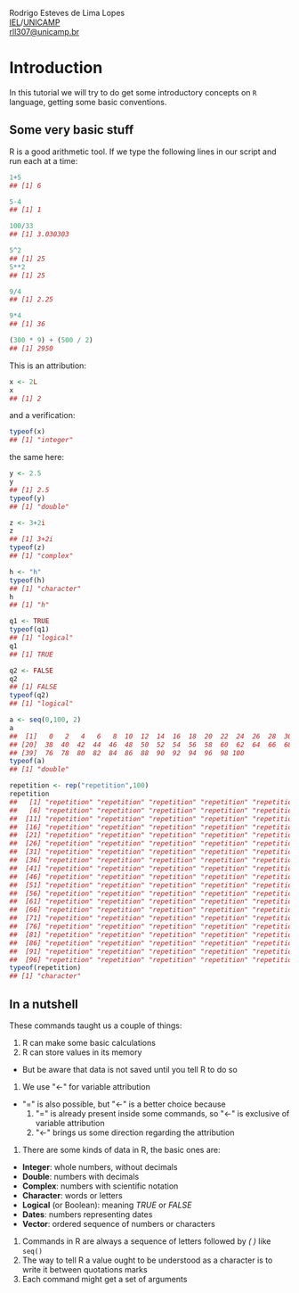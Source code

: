 Rodrigo Esteves de Lima Lopes \
[IEL](http://www.iel.unicamp.br)/[UNICAMP](https://www.unicamp.br/unicamp/)\
[rll307@unicamp.br](mailto:rll307@unicamp.br)



# Introduction
In this tutorial we will try to do get some introductory concepts on `R` language, getting some basic conventions. 

## Some very basic stuff

R is a good arithmetic tool. If we type the following lines in our script and run each at a time:

```r
1+5
## [1] 6
```

```r
5-4
## [1] 1
```

```r
100/33
## [1] 3.030303
```

```r
5^2
## [1] 25
5**2
## [1] 25
```

```r
9/4
## [1] 2.25
```

```r
9*4
## [1] 36
```

```r
(300 * 9) + (500 / 2)
## [1] 2950
```

This is an attribution:
```r
x <- 2L
x
## [1] 2
```
and a verification:
```r
typeof(x)
## [1] "integer"
```
the same here:
```r
y <- 2.5
y
## [1] 2.5
typeof(y)
## [1] "double"
```

```r
z <- 3+2i
z
## [1] 3+2i
typeof(z)
## [1] "complex"
```

```r
h <- "h"
typeof(h)
## [1] "character"
h
## [1] "h"
```

```r
q1 <- TRUE
typeof(q1)
## [1] "logical"
q1
## [1] TRUE
```

```r
q2 <- FALSE
q2
## [1] FALSE
typeof(q2)
## [1] "logical"
```

```r
a <- seq(0,100, 2)
a
##  [1]   0   2   4   6   8  10  12  14  16  18  20  22  24  26  28  30  32  34  36
## [20]  38  40  42  44  46  48  50  52  54  56  58  60  62  64  66  68  70  72  74
## [39]  76  78  80  82  84  86  88  90  92  94  96  98 100
typeof(a)
## [1] "double"
```

```r
repetition <- rep("repetition",100)
repetition
##   [1] "repetition" "repetition" "repetition" "repetition" "repetition"
##   [6] "repetition" "repetition" "repetition" "repetition" "repetition"
##  [11] "repetition" "repetition" "repetition" "repetition" "repetition"
##  [16] "repetition" "repetition" "repetition" "repetition" "repetition"
##  [21] "repetition" "repetition" "repetition" "repetition" "repetition"
##  [26] "repetition" "repetition" "repetition" "repetition" "repetition"
##  [31] "repetition" "repetition" "repetition" "repetition" "repetition"
##  [36] "repetition" "repetition" "repetition" "repetition" "repetition"
##  [41] "repetition" "repetition" "repetition" "repetition" "repetition"
##  [46] "repetition" "repetition" "repetition" "repetition" "repetition"
##  [51] "repetition" "repetition" "repetition" "repetition" "repetition"
##  [56] "repetition" "repetition" "repetition" "repetition" "repetition"
##  [61] "repetition" "repetition" "repetition" "repetition" "repetition"
##  [66] "repetition" "repetition" "repetition" "repetition" "repetition"
##  [71] "repetition" "repetition" "repetition" "repetition" "repetition"
##  [76] "repetition" "repetition" "repetition" "repetition" "repetition"
##  [81] "repetition" "repetition" "repetition" "repetition" "repetition"
##  [86] "repetition" "repetition" "repetition" "repetition" "repetition"
##  [91] "repetition" "repetition" "repetition" "repetition" "repetition"
##  [96] "repetition" "repetition" "repetition" "repetition" "repetition"
typeof(repetition)
## [1] "character"
```


## In a nutshell

These commands taught us a couple of things:

1. R can make some basic calculations
1. R can store values in its memory
  - But be aware that data is not saved until you tell R to do so
1. We use "<-" for variable attribution
  - "=" is also possible, but "<-" is a better choice because
    1. "=" is already present inside some commands, so "<-" is exclusive of variable attribution
    1. "<-" brings us some direction regarding the attribution
1. There are some kinds of data in R, the basic ones are:
  - **Integer**: whole numbers, without decimals
  - **Double**: numbers with decimals
  - **Complex**: numbers with scientific notation
  - **Character**: words or letters
  - **Logical** (or Boolean): meaning *TRUE* or *FALSE*
  - **Dates**: numbers representing dates
  - **Vector**: ordered sequence of numbers or characters
1. Commands in R are always a sequence of letters followed by _( )_ like `seq()`
1. The way to tell R a value ought to be understood as a character is to write it between quotations marks 
1. Each command might get a set of arguments











